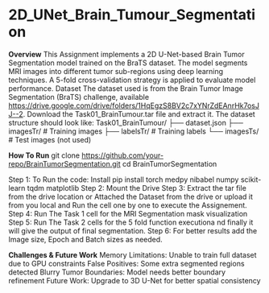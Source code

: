 # 2D_UNet_Brain_Tumour_Segmentation
**Overview**
This Assignment implements a 2D U-Net-based Brain Tumor Segmentation model trained on the BraTS dataset. The model segments MRI images into different tumor sub-regions using deep learning techniques. A 5-fold cross-validation strategy is applied to evaluate model performance.
Dataset
The dataset used is from the Brain Tumor Image Segmentation (BraTS) challenge, available https://drive.google.com/drive/folders/1HqEgzS8BV2c7xYNrZdEAnrHk7osJJ--2. Download the Task01_BrainTumour.tar file and extract it.
The dataset structure should look like:
Task01_BrainTumour/
├── dataset.json
├── imagesTr/      # Training images
├── labelsTr/      # Training labels
└── imagesTs/      # Test images (not used)

**How To Run**
git clone https://github.com/your-repo/BrainTumorSegmentation.git
cd BrainTumorSegmentation

Step 1: To Run the code: Install pip install torch medpy nibabel numpy scikit-learn tqdm matplotlib 
Step 2: Mount the Drive
Step 3: Extract the tar file from the drive location or Attached the Dataset from the drive or upload it from you local and Run the cell one by one to execute the Assignement.
Step 4: Run The Task 1 cell for the MRI Segmentation mask visualization
Step 5: Run The Task 2 cells for the 5 fold function executiona nd finally it will give the output of final segmentation. 
Step 6: For better results add the Image size, Epoch and Batch sizes as needed.

**Challenges & Future Work**
 Memory Limitations: Unable to train full dataset due to GPU constraints
 False Positives: Some extra segmented regions detected
 Blurry Tumor Boundaries: Model needs better boundary refinement
 Future Work: Upgrade to 3D U-Net for better spatial consistency

